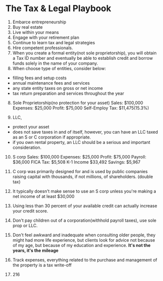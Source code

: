 # The Tax & Legal Playbook

1. Embarce entrepreneurship
2. Buy real estate
3. Live within your means
4. Engage with your retirement plan
5. Continue to learn tax and legal strategies
6. Hire competent professionals. 
7. When you create a formal entity(not sole proprietorship), you will obtain a Tax ID number and eventually be able to establish credit and borrow funds solely in the name of your company.
8. When choose type of entities, consider below:
  - filling fees and setup costs
  - annual maintenance fees and services
  - any state entity taxes on gross or net income
  - tax return preparation and services throughout the year


8. Sole Proprietorship(no protection for your asset)
Sales: $100,000
Expenses: $25,000
Profit: $75,000
Self-Employ Tax: $11,475(15.3%)

8. LLC, 
  - protect your asset
  - does not save taxes in and of itself, however, you can have an LLC taxed as an S or C corporation if appropriate.
  - if you own rental property, an LLC should be a serious and important consideration.
10. S corp
Sales: $100,000
Expenses: $25,000
Profit: $75,000
Payroll: $36,000
FICA Tax: $5,508
K-1 Income $33,492
Savings: $5,967

11. C corp was primarily designed for and is used by public companies raising capital with thousands, if not millions, of shareholders. (double tax)
12. It typically doesn't make sense to use an S corp unless you're making a net income of at least $30,000
13. Using less than 30 percent of your available credit can actually increase your credit score.
14. Don't pay children out of a corporation(withhold payroll taxes), use sole prop or LLC.
15. Don't feel awkward and inadequate when consulting older people, they might had more life experience, but clients look for advice not because of my age, but because of my education and experience. **It's not the years, it's the mileage**
16. Track expenses, everything related to the purchase and management of the property is a tax write-off
17. 216
